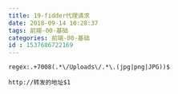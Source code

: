 ```yaml
---
title: 19-fidder代理请求
date: 2018-09-14 10:28:37
tags: 前端-00-基础
categories: 前端-00-基础
id : 1537686722169
---
```

```
regex:.+7008(.*\/Uploads\/.*\.(jpg|png|JPG))$
```

```
http://转发的地址$1
```
